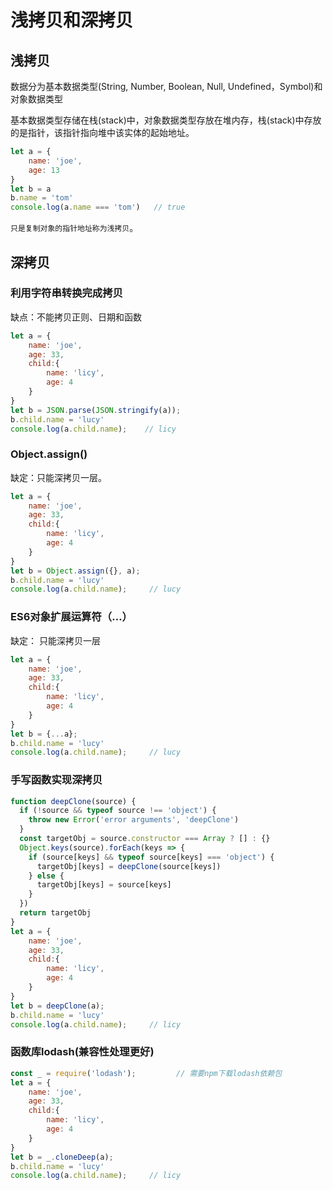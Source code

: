# 浅拷贝和深拷贝

## 浅拷贝

数据分为基本数据类型(String, Number, Boolean, Null, Undefined，Symbol)和对象数据类型

基本数据类型存储在栈(stack)中，对象数据类型存放在堆内存，栈(stack)中存放的是指针，该指针指向堆中该实体的起始地址。

```javascript
let a = {
    name: 'joe',
    age: 13
}
let b = a
b.name = 'tom'
console.log(a.name === 'tom')   // true
```
`只是复制对象的指针地址称为浅拷贝`。

## 深拷贝

### 利用字符串转换完成拷贝

缺点：不能拷贝正则、日期和函数

```javascript
let a = {
    name: 'joe',
    age: 33,
    child:{
        name: 'licy',
        age: 4
    }
}
let b = JSON.parse(JSON.stringify(a));
b.child.name = 'lucy'
console.log(a.child.name);    // licy
```

### Object.assign()

缺定：只能深拷贝一层。

```javascript
let a = {
    name: 'joe',
    age: 33,
    child:{
        name: 'licy',
        age: 4
    }
}
let b = Object.assign({}, a);
b.child.name = 'lucy'
console.log(a.child.name);     // lucy
```

### ES6对象扩展运算符（…）

缺定： 只能深拷贝一层

```javascript
let a = {
    name: 'joe',
    age: 33,
    child:{
        name: 'licy',
        age: 4
    }
}
let b = {...a};
b.child.name = 'lucy'
console.log(a.child.name);     // lucy
```

### 手写函数实现深拷贝

```javascript
function deepClone(source) {
  if (!source && typeof source !== 'object') {
    throw new Error('error arguments', 'deepClone')
  }
  const targetObj = source.constructor === Array ? [] : {}
  Object.keys(source).forEach(keys => {
    if (source[keys] && typeof source[keys] === 'object') {
      targetObj[keys] = deepClone(source[keys])
    } else {
      targetObj[keys] = source[keys]
    }
  })        
  return targetObj
}
let a = {
    name: 'joe',
    age: 33,
    child:{
        name: 'licy',
        age: 4
    }
}
let b = deepClone(a);
b.child.name = 'lucy'
console.log(a.child.name);     // licy
```

### 函数库lodash(兼容性处理更好)
```javascript
const _ = require('lodash');         // 需要npm下载lodash依赖包
let a = {
    name: 'joe',
    age: 33,
    child:{
        name: 'licy',
        age: 4
    }
}
let b = _.cloneDeep(a);
b.child.name = 'lucy'
console.log(a.child.name);     // licy
```







